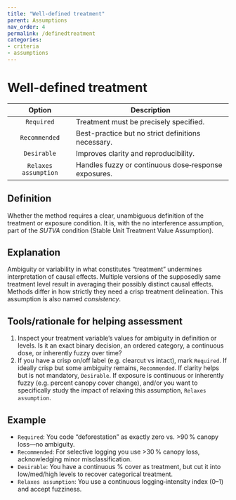 ```yaml
---
title: "Well-defined treatment"
parent: Assumptions
nav_order: 4
permalink: /definedtreatment
categories:
- criteria
- assumptions
---
```


# Well-defined treatment

|  **Option**        | **Description**            |
|:------------------:|----------------------------|
| `Required` | Treatment must be precisely specified. |
| `Recommended` | Best-practice but no strict definitions necessary. |
| `Desirable` | Improves clarity and reproducibility. |
| `Relaxes assumption` | Handles fuzzy or continuous dose‐response exposures. |

## Definition
Whether the method requires a clear, unambiguous definition of the treatment or exposure condition. It is, with the no interference assumption, part of the *SUTVA* condition (Stable Unit Treatment Value Assumption). 

## Explanation
Ambiguity or variability in what constitutes “treatment” undermines interpretation of causal effects. Multiple versions of the supposedly same treatment level result in averaging their possibly distinct causal effects. Methods differ in how strictly they need a crisp treatment delineation. This assumption is also named *consistency*.

## Tools/rationale for helping assessment
1. Inspect your treatment variable’s values for ambiguity in definition or levels. Is it an exact binary decision, an ordered category, a continuous dose, or inherently fuzzy over time?
2. If you have a crisp on/off label (e.g. clearcut vs intact), mark `Required`. If ideally crisp but some ambiguity remains, `Recommended`. If clarity helps but is not mandatory, `Desirable`. If exposure is continuous or inherently fuzzy (e.g. percent canopy cover change), and/or you want to specifically study the impact of relaxing this assumption, `Relaxes assumption`. 

## Example
- `Required`: You code “deforestation” as exactly zero vs. >90 % canopy loss—no ambiguity. 
- `Recommended`: For selective logging you use >30 % canopy loss, acknowledging minor misclassification. 
- `Desirable`: You have a continuous % cover as treatment, but cut it into low/med/high levels to recover categorical treatment.
- `Relaxes assumption`: You use a continuous logging‐intensity index (0–1) and accept fuzziness. 
